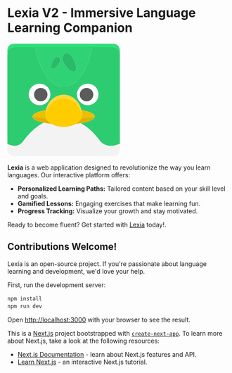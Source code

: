 # Lexia V2 - Immersive Language Learning Companion

![Lexia Logo](/public/mascot-lexia.svg)

**Lexia** is a web application designed to revolutionize the way you learn languages. Our interactive platform offers:

- **Personalized Learning Paths:** Tailored content based on your skill level and goals.
- **Gamified Lessons:** Engaging exercises that make learning fun.
- **Progress Tracking:** Visualize your growth and stay motivated.

Ready to become fluent? Get started with [Lexia](http://lexia-lang.vercel.app) today!.

## Contributions Welcome!

Lexia is an open-source project. If you're passionate about language learning and development, we'd love your help.

First, run the development server:

```bash
npm install
npm run dev
```

Open [http://localhost:3000](http://localhost:3000) with your browser to see the result.

This is a [Next.js](https://nextjs.org/) project bootstrapped with [`create-next-app`](https://github.com/vercel/next.js/tree/canary/packages/create-next-app).
To learn more about Next.js, take a look at the following resources:

- [Next.js Documentation](https://nextjs.org/docs) - learn about Next.js features and API.
- [Learn Next.js](https://nextjs.org/learn) - an interactive Next.js tutorial.
